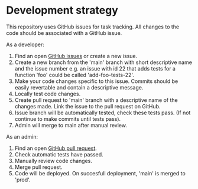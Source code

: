 # Development strategy
This repository uses GitHub issues for task tracking. All changes to the code should be associated with a GitHub issue. 

As a developer:
1. Find an open [GitHub issues](https://github.com/i3drobotics/imath-requests/issues) or create a new issue.
2. Create a new branch from the 'main' branch with short descriptive name and the issue number e.g. an issue with id 22 that adds tests for a function 'foo' could be called 'add-foo-tests-22'. 
3. Make your code changes specific to this issue. Commits should be easily revertable and contain a descriptive message. 
4. Locally test code changes.
5. Create pull request to 'main' branch with a descriptive name of the changes made. Link the issue to the pull request on GitHub.
6. Issue branch will be automatically tested, check these tests pass. (If not continue to make commits until tests pass).
7. Admin will merge to main after manual review.

As an admin:
1. Find an open [GitHub pull request](https://github.com/i3drobotics/imath-requests/pulls).
2. Check automatic tests have passed.
3. Manually review code changes.
4. Merge pull request.
5. Code will be deployed. On succesfull deployment, 'main' is merged to 'prod'.
